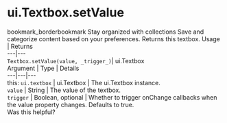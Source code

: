  
#  ui.Textbox.setValue
bookmark_borderbookmark Stay organized with collections  Save and categorize content based on your preferences.
Returns this textbox.
Usage | Returns  
---|---  
`Textbox.setValue(value, _trigger_)`|  ui.Textbox  
Argument | Type | Details  
---|---|---  
this: `ui.textbox` | ui.Textbox | The ui.Textbox instance.  
`value` | String | The value of the textbox.  
`trigger` | Boolean, optional | Whether to trigger onChange callbacks when the value property changes. Defaults to true.  
Was this helpful?
